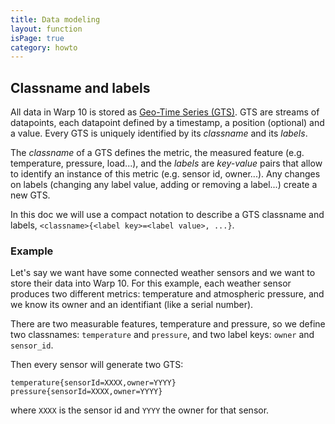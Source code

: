 ```yaml
---
title: Data modeling
layout: function
isPage: true
category: howto
---
```





## Classname and labels

All data in Warp 10 is stored as [Geo-Time Series (GTS)](http://www.warp10.io/introduction/platform/#geo-time-seriessupsup). GTS are streams of datapoints, each datapoint defined by a timestamp, a position (optional) and a value. Every GTS is uniquely identified by its *classname* and its *labels*.

The *classname* of a GTS defines the metric, the measured feature (e.g. temperature, pressure, load...), and the *labels* are *key-value* pairs that allow to identify an instance of this metric (e.g. sensor id, owner...). Any changes on labels (changing any label value, adding or removing a label...) create a new GTS.

In this doc we will use a compact notation to describe a GTS classname and labels, `<classname>{<label key>=<label value>, ...}`.

### Example

Let's say we want have some connected weather sensors and we want to store their data into Warp 10. For this example, each weather sensor produces two different metrics: temperature and atmospheric pressure, and we know its owner and an identifiant (like a serial number).

There are two measurable features, temperature and pressure, so we define two classnames: `temperature` and `pressure`, and two label keys: `owner` and `sensor_id`.  

Then every sensor will generate two GTS:

```
temperature{sensorId=XXXX,owner=YYYY}
pressure{sensorId=XXXX,owner=YYYY}
```

where `XXXX` is the sensor id and `YYYY` the owner for that sensor.
